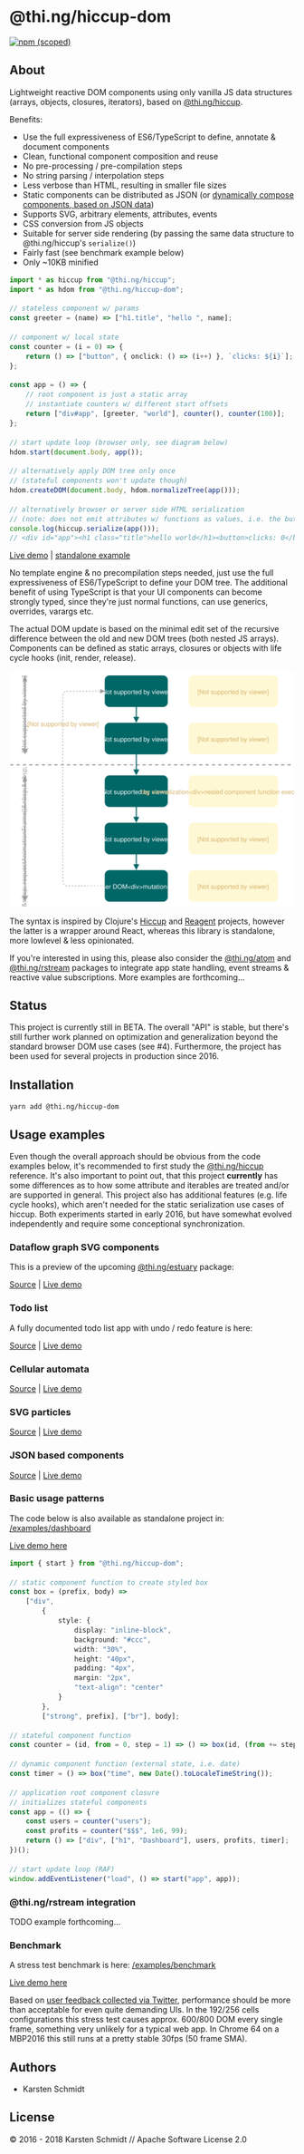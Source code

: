 # @thi.ng/hiccup-dom

[![npm (scoped)](https://img.shields.io/npm/v/@thi.ng/hiccup-dom.svg)](https://www.npmjs.com/package/@thi.ng/hiccup-dom)

## About

Lightweight reactive DOM components using only vanilla JS data structures
(arrays, objects, closures, iterators), based on
[@thi.ng/hiccup](https://github.com/thi-ng/umbrella/tree/master/packages/hiccup).

Benefits:

- Use the full expressiveness of ES6/TypeScript to define, annotate & document components
- Clean, functional component composition and reuse
- No pre-processing / pre-compilation steps
- No string parsing / interpolation steps
- Less verbose than HTML, resulting in smaller file sizes
- Static components can be distributed as JSON (or [dynamically compose components, based on JSON data](../../examples/json-components))
- Supports SVG, arbitrary elements, attributes, events
- CSS conversion from JS objects
- Suitable for server side rendering (by passing the same data structure to @thi.ng/hiccup's `serialize()`)
- Fairly fast (see benchmark example below)
- Only ~10KB minified

```typescript
import * as hiccup from "@thi.ng/hiccup";
import * as hdom from "@thi.ng/hiccup-dom";

// stateless component w/ params
const greeter = (name) => ["h1.title", "hello ", name];

// component w/ local state
const counter = (i = 0) => {
    return () => ["button", { onclick: () => (i++) }, `clicks: ${i}`];
};

const app = () => {
    // root component is just a static array
    // instantiate counters w/ different start offsets
    return ["div#app", [greeter, "world"], counter(), counter(100)];
};

// start update loop (browser only, see diagram below)
hdom.start(document.body, app());

// alternatively apply DOM tree only once
// (stateful components won't update though)
hdom.createDOM(document.body, hdom.normalizeTree(app()));

// alternatively browser or server side HTML serialization
// (note: does not emit attributes w/ functions as values, i.e. the button "onclick" attribs)
console.log(hiccup.serialize(app()));
// <div id="app"><h1 class="title">hello world</h1><button>clicks: 0</button><button>clicks: 100</button></div>
```

[Live demo](http://demo.thi.ng/umbrella/hiccup-dom/basics/) | [standalone example](../../examples/hdom-basics)

No template engine & no precompilation steps needed, just use the full
expressiveness of ES6/TypeScript to define your DOM tree. The additional
benefit of using TypeScript is that your UI components can become strongly
typed, since they're just normal functions, can use generics, overrides,
varargs etc.

The actual DOM update is based on the minimal edit set of the recursive
difference between the old and new DOM trees (both nested JS arrays).
Components can be defined as static arrays, closures or objects with life cycle
hooks (init, render, release).

![hdom dataflow](../../assets/hdom-dataflow.svg)

The syntax is inspired by Clojure's
[Hiccup](https://github.com/weavejester/hiccup) and
[Reagent](http://reagent-project.github.io/) projects, however the latter is a
wrapper around React, whereas this library is standalone, more lowlevel &
less opinionated.

If you're interested in using this, please also consider the
[@thi.ng/atom](https://github.com/thi-ng/umbrella/tree/master/packages/atom) and
[@thi.ng/rstream](https://github.com/thi-ng/umbrella/tree/master/packages/rstream)
packages to integrate app state handling, event streams & reactive value
subscriptions. More examples are forthcoming...

## Status

This project is currently still in BETA. The overall "API" is stable, but there's still further work planned on optimization and generalization beyond the standard browser DOM use cases (see #4). Furthermore, the project has been used for several projects in production since 2016.

## Installation

```
yarn add @thi.ng/hiccup-dom
```

## Usage examples

Even though the overall approach should be obvious from the code examples
below, it's recommended to first study the
[@thi.ng/hiccup](https://github.com/thi-ng/umbrella/tree/master/packages/hiccup)
reference. It's also important to point out, that this project **currently**
has some differences as to how some attribute and iterables are treated and/or
are supported in general. This project also has additional features (e.g. life
cycle hooks), which aren't needed for the static serialization use cases of
hiccup. Both experiments started in early 2016, but have somewhat evolved
independently and require some conceptional synchronization.

### Dataflow graph SVG components

This is a preview of the upcoming [@thi.ng/estuary](https://github.com/thi-ng/umbrella/tree/feature/estuary/packages/estuary) package:

[Source](https://github.com/thi-ng/umbrella/tree/feature/estuary/packages/estuary) | [Live demo](demo.thi.ng/umbrella/estuary/)

### Todo list

A fully documented todo list app with undo / redo feature is here:

[Source](https://github.com/thi-ng/umbrella/tree/master/examples/todo-list) | [Live demo](http://demo.thi.ng/umbrella/hiccup-dom/todo-list/)

### Cellular automata

[Source](https://github.com/thi-ng/umbrella/tree/master/examples/cellular-automata) | [Live demo](http://demo.thi.ng/umbrella/cellular-automata/)

### SVG particles

[Source](https://github.com/thi-ng/umbrella/tree/master/examples/svg-particles) | [Live demo](http://demo.thi.ng/umbrella/hiccup-dom/svg-particles/)

### JSON based components

[Source](https://github.com/thi-ng/umbrella/tree/master/examples/json-components) | [Live demo](http://demo.thi.ng/umbrella/hiccup-dom/json-components/)

### Basic usage patterns

The code below is also available as standalone project in: [/examples/dashboard](https://github.com/thi-ng/umbrella/tree/master/examples/dashboard)

[Live demo here](http://demo.thi.ng/umbrella/hiccup-dom/dashboard/)

```typescript
import { start } from "@thi.ng/hiccup-dom";

// static component function to create styled box
const box = (prefix, body) =>
    ["div",
        {
            style: {
                display: "inline-block",
                background: "#ccc",
                width: "30%",
                height: "40px",
                padding: "4px",
                margin: "2px",
                "text-align": "center"
            }
        },
        ["strong", prefix], ["br"], body];

// stateful component function
const counter = (id, from = 0, step = 1) => () => box(id, (from += step).toLocaleString());

// dynamic component function (external state, i.e. date)
const timer = () => box("time", new Date().toLocaleTimeString());

// application root component closure
// initializes stateful components
const app = (() => {
    const users = counter("users");
    const profits = counter("$$$", 1e6, 99);
    return () => ["div", ["h1", "Dashboard"], users, profits, timer];
})();

// start update loop (RAF)
window.addEventListener("load", () => start("app", app));
```

### @thi.ng/rstream integration

TODO example forthcoming...

### Benchmark

A stress test benchmark is here: [/examples/benchmark](https://github.com/thi-ng/umbrella/tree/master/examples/hdom-benchmark)

[Live demo here](http://demo.thi.ng/umbrella/hiccup-dom/benchmark/)

Based on [user feedback collected via
Twitter](https://twitter.com/toxi/status/959246871339454464), performance
should be more than acceptable for even quite demanding UIs. In the 192/256
cells configurations this stress test causes approx. 600/800 DOM every single
frame, something very unlikely for a typical web app. In Chrome 64 on a MBP2016
this still runs at a pretty stable 30fps (50 frame SMA).

## Authors

- Karsten Schmidt

## License

&copy; 2016 - 2018 Karsten Schmidt // Apache Software License 2.0
